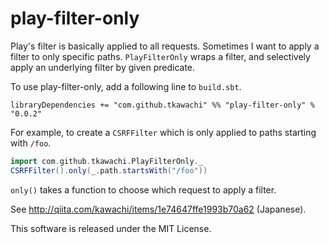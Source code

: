 # play-filter-only

Play's filter is basically applied to all requests. Sometimes I want to apply a
filter to only specific paths. `PlayFilterOnly` wraps a filter, and selectively apply
an underlying filter by given predicate.

To use play-filter-only, add a following line to `build.sbt`.

    libraryDependencies += "com.github.tkawachi" %% "play-filter-only" % "0.0.2"

For example, to create a `CSRFFilter` which is only applied to paths starting with
`/foo`.

```scala
import com.github.tkawachi.PlayFilterOnly._
CSRFFilter().only(_.path.startsWith("/foo"))
```

`only()` takes a function to choose which request to apply a filter.

See http://qiita.com/kawachi/items/1e74647ffe1993b70a62 (Japanese).

This software is released under the MIT License.
